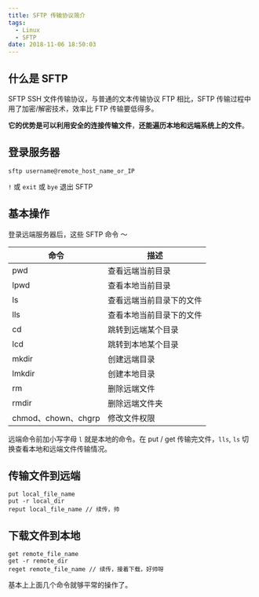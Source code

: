 ```yaml
---
title: SFTP 传输协议简介
tags:
  - Linux
  - SFTP
date: 2018-11-06 18:50:03
---
```



## 什么是 SFTP

SFTP SSH 文件传输协议，与普通的文本传输协议 FTP 相比，SFTP 传输过程中用了加密/解密技术，效率比 FTP 传输要低得多。

**它的优势是可以利用安全的连接传输文件**，**还能遍历本地和远端系统上的文件**。

## 登录服务器

``` linux
sftp username@remote_host_name_or_IP
```

`!` 或 `exit` 或 `bye` 退出 SFTP

## 基本操作

登录远端服务器后，这些 SFTP 命令 ～

| 命令                | 描述                            |
| ------------------- | ------------------------------- |
| pwd                 | 查看远端当前目录         |
| lpwd                | 查看本地当前目录         |
| ls            | 查看远端当前目录下的文件 |
| lls | 查看本地当前目录下的文件 |
| cd            | 跳转到远端某个目录       |
| lcd | 跳转到本地某个目录 |
| mkdir      | 创建远端目录             |
| lmkdir | 创建本地目录 |
| rm          | 删除远端文件           |
| rmdir | 删除远端文件夹 |
| chmod、chown、chgrp | 修改文件权限                  |

远端命令前加小写字母 `l` 就是本地的命令。在 put / get 传输完文件，`lls`, `ls` 切换查看本地和远端文件传输情况。

## 传输文件到远端

```
put local_file_name
put -r local_dir
reput local_file_name // 续传，帅
```

## 下载文件到本地

```
get remote_file_name
get -r remote_dir
reget remote_file_name // 续传，接着下载，好帅呀
```

基本上上面几个命令就够平常的操作了。